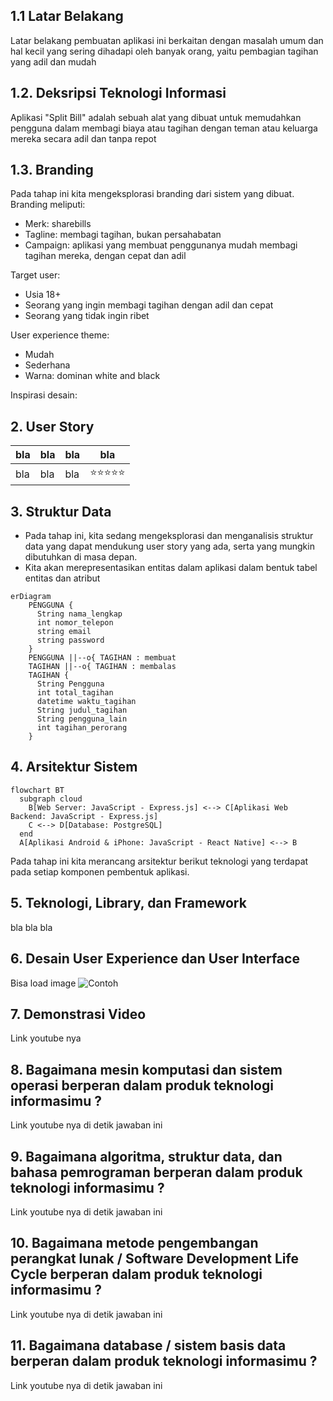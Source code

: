 ## 1.1 Latar Belakang

Latar belakang pembuatan aplikasi ini berkaitan dengan masalah umum dan hal kecil yang sering dihadapi oleh banyak orang, yaitu pembagian tagihan yang adil dan mudah

## 1.2. Deksripsi Teknologi Informasi

Aplikasi "Split Bill" adalah sebuah alat yang dibuat untuk memudahkan pengguna dalam membagi biaya atau tagihan dengan teman atau keluarga mereka secara adil dan tanpa repot

## 1.3. Branding

Pada tahap ini kita mengeksplorasi branding dari sistem yang dibuat. Branding meliputi:
- Merk: sharebills
- Tagline: membagi tagihan, bukan persahabatan
- Campaign: aplikasi yang membuat penggunanya mudah membagi tagihan mereka, dengan cepat dan adil 

Target user:
- Usia 18+
- Seorang yang ingin membagi tagihan dengan adil dan cepat
- Seorang yang tidak ingin ribet
  
User experience theme:
- Mudah
- Sederhana
- Warna: dominan white and black 

Inspirasi desain:


## 2. User Story

bla | bla | bla | bla
---|---|---|---
bla | bla | bla | ⭐⭐⭐⭐⭐

## 3. Struktur Data

- Pada tahap ini, kita sedang mengeksplorasi dan menganalisis struktur data yang dapat mendukung user story yang ada, serta yang mungkin dibutuhkan di masa depan.
- Kita akan merepresentasikan entitas dalam aplikasi dalam bentuk tabel entitas dan atribut

```mermaid
erDiagram
    PENGGUNA {
      String nama_lengkap
      int nomor_telepon
      string email
      string password
    }
    PENGGUNA ||--o{ TAGIHAN : membuat
    TAGIHAN ||--o{ TAGIHAN : membalas 
    TAGIHAN {
      String Pengguna
      int total_tagihan
      datetime waktu_tagihan
      String judul_tagihan 
      String pengguna_lain
      int tagihan_perorang
    }
```

## 4. Arsitektur Sistem

```mermaid
flowchart BT 
  subgraph cloud
    B[Web Server: JavaScript - Express.js] <--> C[Aplikasi Web Backend: JavaScript - Express.js] 
    C <--> D[Database: PostgreSQL] 
  end
  A[Aplikasi Android & iPhone: JavaScript - React Native] <--> B 
```
Pada tahap ini kita merancang arsitektur berikut teknologi yang terdapat pada setiap komponen pembentuk aplikasi.


## 5. Teknologi, Library, dan Framework

bla bla bla


## 6. Desain User Experience dan User Interface

Bisa load image 
![Contoh](https://fastly.picsum.photos/id/318/536/354.jpg?hmac=Ixy-wle80nudIR_cmnF1iY2y6rMUH7_9sk-BP1fTpM8)

## 7. Demonstrasi Video

Link youtube nya

## 8. Bagaimana mesin komputasi dan sistem operasi berperan dalam produk teknologi informasimu ?

Link youtube nya di detik jawaban ini

## 9. Bagaimana algoritma, struktur data, dan bahasa pemrograman berperan dalam produk teknologi informasimu ?

Link youtube nya di detik jawaban ini

## 10. Bagaimana metode pengembangan perangkat lunak / Software Development Life Cycle berperan dalam produk teknologi informasimu ?

Link youtube nya di detik jawaban ini

## 11. Bagaimana database / sistem basis data berperan dalam produk teknologi informasimu ?

Link youtube nya di detik jawaban ini
